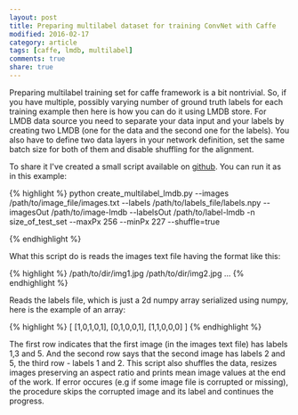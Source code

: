 ```yaml
---
layout: post
title: Preparing multilabel dataset for training ConvNet with Caffe
modified: 2016-02-17
category: article
tags: [caffe, lmdb, multilabel]
comments: true
share: true
---
```

Preparing multilabel training set for caffe framework is a bit nontrivial. So, if you have multiple, possibly varying number of ground truth labels for each training example then here is how you can do it using LMDB store. 
For LMDB data source you need to separate your data input and your labels by creating two LMDB (one for the data and the second one for the labels). You also have to define two data layers in your network definition, set the same batch size for both of them and disable shuffling for the alignment.

To share it I've created a small script available on [github](https://github.com/kostyaev/ml-utils/blob/master/create_multilabel_lmdb.py). You can run it as in this example:

{% highlight %}
python create_multilabel_lmdb.py 
	--images /path/to/image_file/images.txt 
	--labels /path/to/labels_file/labels.npy 
	--imagesOut /path/to/image-lmdb 
	--labelsOut /path/to/label-lmdb 
	-n size_of_test_set 
	--maxPx 256 
	--minPx 227 
	--shuffle=true
	
{% endhighlight %}

What this script do is reads the images text file having the format like this:

{% highlight %}
 /path/to/dir/img1.jpg
 /path/to/dir/img2.jpg
 ...
{% endhighlight %}

Reads the labels file, which is just a 2d numpy array serialized using numpy, here is the example of an array:

{% highlight %}
[
	[1,0,1,0,1], 
	[0,1,0,0,1],
	[1,1,0,0,0]
]
{% endhighlight %}

The first row indicates that the first image (in the images text file) has labels 1,3 and 5. And the second row says that the second image has labels 2 and 5, the third row - labels 1 and 2.
This script also shuffles the data, resizes images preserving an aspect ratio and prints mean image values at the end of the work.
If error occures (e.g if some image file is corrupted or missing), the procedure skips the corrupted image and its label and continues the progress.